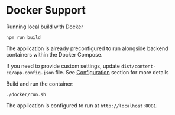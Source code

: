 # Docker Support

Running local build with Docker

```shell
npm run build
```

The application is already preconfigured to run alongside backend containers within the Docker Compose.

If you need to provide custom settings, update `dist/content-ce/app.config.json` file.
See [Configuration](/configuration/) section for more details

Build and run the container:

```shell
./docker/run.sh
```

The application is configured to run at `http://localhost:8081`.
